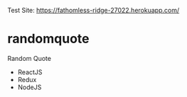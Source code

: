 Test Site: https://fathomless-ridge-27022.herokuapp.com/
# randomquote
Random Quote
- ReactJS
- Redux
- NodeJS
